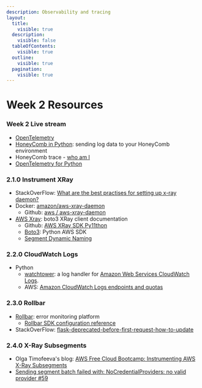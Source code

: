 ```yaml
---
description: Observability and tracing
layout:
  title:
    visible: true
  description:
    visible: false
  tableOfContents:
    visible: true
  outline:
    visible: true
  pagination:
    visible: true
---
```


# Week 2 Resources

### **Week 2 Live stream**

* [OpenTelemetry](https://opentelemetry.io/)
* [HoneyComb in Python](https://docs.honeycomb.io/getting-data-in/opentelemetry/python-distro/): sending log data to your HoneyComb environment
* HoneyComb trace - [who am I](https://honeycomb-whoami.glitch.me/)
* [OpenTelemetry for Python](https://docs.honeycomb.io/getting-data-in/opentelemetry/python-distro/)

### 2.1.0 Instrument XRay

* StackOverFlow: [What are the best practises for setting up x-ray daemon?](https://stackoverflow.com/questions/54236375/what-are-the-best-practises-for-setting-up-x-ray-daemon)
* Docker: [amazon/aws-xray-daemon](https://hub.docker.com/r/amazon/aws-xray-daemon)
  * Github: [aws / aws-xray-daemon](https://github.com/aws/aws-xray-daemon)
* [AWS Xray](https://boto3.amazonaws.com/v1/documentation/api/latest/reference/services/xray.html): boto3 XRay client documentation
  * Github: [AWS XRay SDK Py11thon](https://github.com/aws/aws-xray-sdk-python)
  * [Boto3](https://github.com/boto/boto3): Python AWS SDK
  * [Segment Dynamic Naming](https://docs.aws.amazon.com/xray-sdk-for-python/latest/reference/configurations.html#segment-dynamic-naming)

### 2.2.0 CloudWatch Logs

* Python
  * [watchtower](../week-1-dockerise-app/): a log handler for [Amazon Web Services CloudWatch Logs](https://aws.amazon.com/blogs/aws/cloudwatch-log-service/).
  * AWS: [Amazon CloudWatch Logs endpoints and quotas](https://docs.aws.amazon.com/general/latest/gr/cwl\_region.html)

### 2.3.0 Rollbar

* [Rollbar](https://rollbar.com/): error monitoring platform
  * [Rollbar SDK configuration reference](https://docs.rollbar.com/docs/python-configuration-reference)
* StackOverFlow: [flask-deprecated-before-first-request-how-to-update](https://stackoverflow.com/questions/73570041/flask-deprecated-before-first-request-how-to-update/74629704#74629704)

### 2.4.0 X-Ray Subsegments

* Olga Timofeeva's blog: [AWS Free Cloud Bootcamp: Instrumenting AWS X-Ray Subsegments](https://olley.hashnode.dev/aws-free-cloud-bootcamp-instrumenting-aws-x-ray-subsegments)
* [Sending segment batch failed with: NoCredentialProviders: no valid provider #59](https://github.com/aws/aws-xray-daemon/issues/59)
